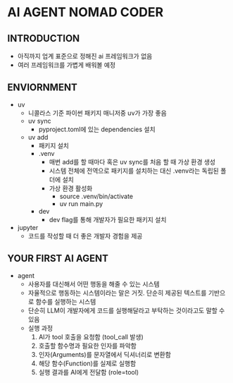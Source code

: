 # AI AGENT NOMAD CODER
## INTRODUCTION
- 아직까지 업계 표준으로 정해진 ai 프레임워크가 없음
- 여러 프레임워크를 가볍게 배워볼 예정
## ENVIORNMENT
- uv
  - 니콜라스 기준 파이썬 패키지 매니저중 uv가 가장 좋음
  - uv sync
    - pyproject.toml에 있는 dependencies 설치
  - uv add
    - 패키지 설치
    - .venv
      - 매번 add를 할 때마다 혹은 uv sync를 처음 할 때 가상 환경 생성
      - 시스템 전체에 전역으로 패키지를 설치하는 대신 .venv라는 독립된 폴더에 설치
      - 가상 환경 활성화
        - source .venv/bin/activate
        - uv run main.py
    - dev
      - dev flag를 통해 개발자가 필요한 패키지 설치
- jupyter
  - 코드를 작성할 때 더 좋은 개발자 경험을 제공

## YOUR FIRST AI AGENT

- agent
  - 사용자를 대신해서 어떤 행동을 해줄 수 있는 시스템
  - 자율적으로 행동하는 시스템이라는 말은 거짓. 단순히 제공된 텍스트를 기반으로 함수를 실행하는 시스템
  - 단순히 LLM이 개발자에게 코드를 실행해달라고 부탁하는 것이라고도 말할 수 있음
  - 실행 과정
    1. AI가 tool 호출을 요청함 (tool_call 발생)
    2. 호출할 함수명과 필요한 인자를 파악함
    3. 인자(Arguments)를 문자열에서 딕셔너리로 변환함
    4. 해당 함수(Function)를 실제로 실행함
    5. 실행 결과를 AI에게 전달함 (role=tool)